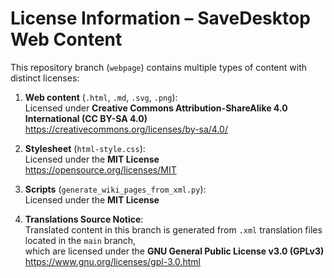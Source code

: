 # License Information – SaveDesktop Web Content

This repository branch (`webpage`) contains multiple types of content with distinct licenses:

1. **Web content** (`.html`, `.md`, `.svg`, `.png`):  
   Licensed under **Creative Commons Attribution-ShareAlike 4.0 International (CC BY-SA 4.0)**  
   https://creativecommons.org/licenses/by-sa/4.0/

2. **Stylesheet** (`html-style.css`):  
   Licensed under the **MIT License**  
   https://opensource.org/licenses/MIT

3. **Scripts** (`generate_wiki_pages_from_xml.py`):  
   Licensed under the **MIT License**

4. **Translations Source Notice**:  
   Translated content in this branch is generated from `.xml` translation files located in the `main` branch,  
   which are licensed under the **GNU General Public License v3.0 (GPLv3)**  
   https://www.gnu.org/licenses/gpl-3.0.html
   
